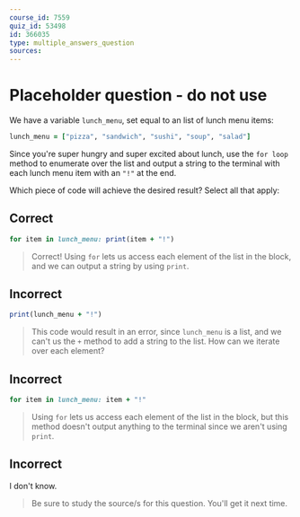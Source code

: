 ```yaml
---
course_id: 7559
quiz_id: 53498
id: 366035
type: multiple_answers_question
sources:
---
```


# Placeholder question - do not use

We have a variable `lunch_menu`, set equal to an list of lunch menu items:

```ruby
lunch_menu = ["pizza", "sandwich", "sushi", "soup", "salad"]
```

Since you're super hungry and super excited about lunch, use the `for loop`
method to enumerate over the list and output a string to the terminal with each
lunch menu item with an `"!"` at the end.

Which piece of code will achieve the desired result? Select all that apply:

## Correct

```ruby
for item in lunch_menu: print(item + "!")
```

> Correct! Using `for` lets us access each element of the list in the block, and
> we can output a string by using `print`.

## Incorrect

```ruby
print(lunch_menu + "!")
```

> This code would result in an error, since `lunch_menu` is a list, and we can't
> us the `+` method to add a string to the list. How can we iterate over each
> element?

## Incorrect

```ruby
for item in lunch_menu: item + "!"
```

> Using `for` lets us access each element of the list in the block, but this
> method doesn't output anything to the terminal since we aren't using `print`.

## Incorrect

I don't know.

> Be sure to study the source/s for this question. You'll get it next time.
